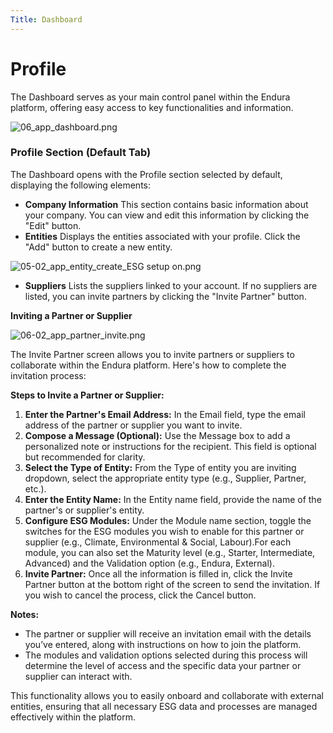 ```yaml
---
Title: Dashboard
---
```


# **Profile**

The Dashboard serves as your main control panel within the Endura platform, offering easy access to key functionalities and information.

![06\_app\_dashboard.png](https://docs.endura.earth/06_app_dashboard.png)

### **Profile Section (Default Tab)**

The Dashboard opens with the Profile section selected by default, displaying the following elements:

- **Company Information** This section contains basic information about your company. You can view and edit this information by clicking the "Edit" button.
- **Entities** Displays the entities associated with your profile. Click the "Add" button to create a new entity.

![05-02\_app\_entity\_create\_ESG setup on.png](https://docs.endura.earth/05-02_app_entity_create_ESG%20setup%20on.png)

- **Suppliers** Lists the suppliers linked to your account. If no suppliers are listed, you can invite partners by clicking the "Invite Partner" button.

**Inviting a Partner or Supplier**

![06-02\_app\_partner\_invite.png](https://docs.endura.earth/06-02_app_partner_invite.png)

The Invite Partner screen allows you to invite partners or suppliers to collaborate within the Endura platform. Here's how to complete the invitation process:

**Steps to Invite a Partner or Supplier:**

1. **Enter the Partner's Email Address:** In the Email field, type the email address of the partner or supplier you want to invite.
2. **Compose a Message (Optional):** Use the Message box to add a personalized note or instructions for the recipient. This field is optional but recommended for clarity.
3. **Select the Type of Entity:** From the Type of entity you are inviting dropdown, select the appropriate entity type (e.g., Supplier, Partner, etc.).
4. **Enter the Entity Name:** In the Entity name field, provide the name of the partner's or supplier's entity.
5. **Configure ESG Modules:** Under the Module name section, toggle the switches for the ESG modules you wish to enable for this partner or supplier (e.g., Climate, Environmental & Social, Labour).For each module, you can also set the Maturity level (e.g., Starter, Intermediate, Advanced) and the Validation option (e.g., Endura, External).
6. **Invite Partner:** Once all the information is filled in, click the Invite Partner button at the bottom right of the screen to send the invitation. If you wish to cancel the process, click the Cancel button.

**Notes:**

- The partner or supplier will receive an invitation email with the details you’ve entered, along with instructions on how to join the platform.
- The modules and validation options selected during this process will determine the level of access and the specific data your partner or supplier can interact with.

This functionality allows you to easily onboard and collaborate with external entities, ensuring that all necessary ESG data and processes are managed effectively within the platform.
